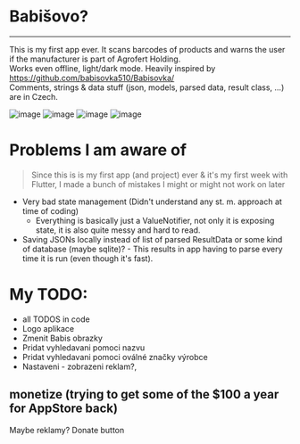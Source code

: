 # Babišovo?
---

This is my first app ever. It scans barcodes of products and warns the user if the manufacturer is part of Agrofert Holding.  
Works even offline, light/dark mode.
Heavily inspired by https://github.com/babisovka510/Babisovka/  
Comments, strings & data stuff (json, models, parsed data, result class, ...) are in Czech. 

![image](https://github.com/gitStanda/babis/assets/136804505/83415efd-eeeb-47b9-889f-a11566a8dada)
![image](https://github.com/gitStanda/babis/assets/136804505/8e1a3b5e-355a-4f89-8ec8-906adc12ec95)
![image](https://github.com/gitStanda/babis/assets/136804505/468baf8e-5a70-4de0-aa11-b0bef8dd7f39)
![image](https://github.com/gitStanda/babis/assets/136804505/22a84eb3-2e0d-427e-9858-a4663d9213dc)

# Problems I am aware of

> Since this is is my first app (and project) ever & it's my first week with Flutter, I made a bunch of mistakes I might or might not work on later

- Very bad state management (Didn't understand any st. m. approach at time of coding)
  - Everything is basically just a ValueNotifier, not only it is exposing state, it is also quite messy and hard to read.
- Saving JSONs locally instead of list of parsed ResultData or some kind of database (maybe sqlite)? - This results in app having to parse every time it is run (even though it's fast).

# My TODO:
- all TODOS in code
- Logo aplikace 
- Zmenit Babis obrazky
- Pridat vyhledavani pomoci nazvu
- Pridat vyhledavani pomoci oválné značky výrobce
- Nastaveni - zobrazeni reklam?, 

## monetize (trying to get some of the $100 a year for AppStore back)
Maybe reklamy?
Donate button
